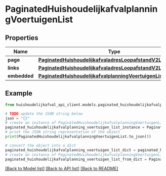 # PaginatedHuishoudelijkafvalplanningVoertuigenList


## Properties

Name | Type | Description | Notes
------------ | ------------- | ------------- | -------------
**page** | [**PaginatedHuishoudelijkafvaladresLoopafstandV2ListPage**](PaginatedHuishoudelijkafvaladresLoopafstandV2ListPage.md) |  | [optional] 
**links** | [**PaginatedHuishoudelijkafvaladresLoopafstandV2ListLinks**](PaginatedHuishoudelijkafvaladresLoopafstandV2ListLinks.md) |  | [optional] 
**embedded** | [**PaginatedHuishoudelijkafvalplanningVoertuigenListEmbedded**](PaginatedHuishoudelijkafvalplanningVoertuigenListEmbedded.md) |  | [optional] 

## Example

```python
from huishoudelijkafval_api_client.models.paginated_huishoudelijkafvalplanning_voertuigen_list import PaginatedHuishoudelijkafvalplanningVoertuigenList

# TODO update the JSON string below
json = "{}"
# create an instance of PaginatedHuishoudelijkafvalplanningVoertuigenList from a JSON string
paginated_huishoudelijkafvalplanning_voertuigen_list_instance = PaginatedHuishoudelijkafvalplanningVoertuigenList.from_json(json)
# print the JSON string representation of the object
print(PaginatedHuishoudelijkafvalplanningVoertuigenList.to_json())

# convert the object into a dict
paginated_huishoudelijkafvalplanning_voertuigen_list_dict = paginated_huishoudelijkafvalplanning_voertuigen_list_instance.to_dict()
# create an instance of PaginatedHuishoudelijkafvalplanningVoertuigenList from a dict
paginated_huishoudelijkafvalplanning_voertuigen_list_from_dict = PaginatedHuishoudelijkafvalplanningVoertuigenList.from_dict(paginated_huishoudelijkafvalplanning_voertuigen_list_dict)
```
[[Back to Model list]](../README.md#documentation-for-models) [[Back to API list]](../README.md#documentation-for-api-endpoints) [[Back to README]](../README.md)



